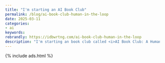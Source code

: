 ```yaml
---
title: "I'm starting an AI Book Club"
permalink: /blog/ai-book-club-human-in-the-loop
date: 2025-03-11
categories:
- ai
keywords: 
rebrandly: https://idbwrtng.com/ai-book-club-human-in-the-loop
description: "I'm starting an book club called <i>AI Book Club: A Human in the Loop</i>. As you might expect, the book club involves reading and discussing books about AI on a regular basis. The book club will meet online, currently planned for the third Sunday of each month at 10 am Pacific Time (Seattle's time zone). There are some async chat options through Slack as well, and we'll record the meetings. Check it out at <a href='https://idratherbewriting.com/ai-book-club'>AI Book Club: A Human in the Loop</a>. If you've been looking to read more (or get back into reading) while also increasing your understanding of AI, this club could be a good fit."
---
```



{% include ads.html %}

